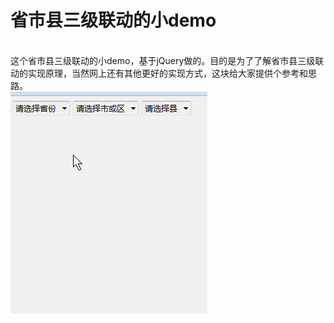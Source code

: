 # 省市县三级联动的小demo
<br>这个省市县三级联动的小demo，基于jQuery做的。目的是为了了解省市县三级联动的实现原理，当然网上还有其他更好的实现方式，这块给大家提供个参考和思路。
<br>![](gaollg0.GIF)
